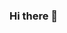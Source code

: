 ### Hi there 👋

<!--
**elens9/elens9** is a ✨ _special_ ✨ repository because its `README.md` (this file) appears on your GitHub profile.

Here are some ideas to get you started:

# Olá, me chamo Elen !
## Hello, Devs!!

- 😄 Pronomes: ela/dela
- ⚡ Fun fact: amo livros
:confounded: Trabalho com: crianças num parque infantil
:frowning: Cursando: ciências da computação
:rage3: Moro em: Porto Alegre, RS
-->

